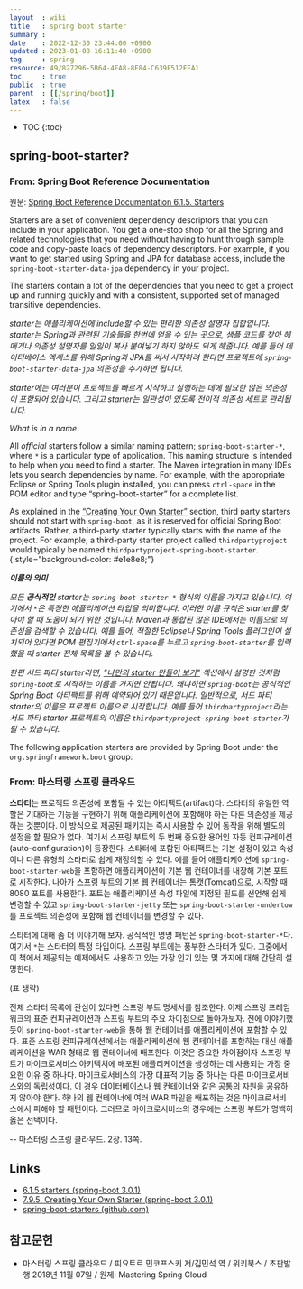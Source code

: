 ```yaml
---
layout  : wiki
title   : spring boot starter
summary : 
date    : 2022-12-30 23:44:00 +0900
updated : 2023-01-08 16:11:40 +0900
tag     : spring
resource: 49/827296-5B64-4EA8-8E84-C639F512FEA1
toc     : true
public  : true
parent  : [[/spring/boot]]
latex   : false
---
```

* TOC
{:toc}

## spring-boot-starter?

### From: Spring Boot Reference Documentation

원문: [Spring Boot Reference Documentation 6.1.5. Starters]( https://docs.spring.io/spring-boot/docs/3.0.1/reference/htmlsingle/#using.build-systems.starters )

>
Starters are a set of convenient dependency descriptors that you can include in your application.
You get a one-stop shop for all the Spring and related technologies that you need without having to hunt through sample code and copy-paste loads of dependency descriptors.
For example, if you want to get started using Spring and JPA for database access, include the `spring-boot-starter-data-jpa` dependency in your project.
>
The starters contain a lot of the dependencies that you need to get a project up and running quickly and with a consistent, supported set of managed transitive dependencies.

_starter는 애플리케이션에 include할 수 있는 편리한 의존성 설명자 집합입니다.
starter는 Spring과 관련된 기술들을 한번에 얻을 수 있는 곳으로, 샘플 코드를 찾아 헤매거나 의존성 설명자를 일일이 복사 붙여넣기 하지 않아도 되게 해줍니다.
예를 들어 데이터베이스 엑세스를 위해 Spring과 JPA를 써서 시작하려 한다면 프로젝트에 `spring-boot-starter-data-jpa` 의존성을 추가하면 됩니다._

_starter에는 여러분이 프로젝트를 빠르게 시작하고 실행하는 데에 필요한 많은 의존성이 포함되어 있습니다.
그리고 starter는 일관성이 있도록 전이적 의존성 세트로 관리됩니다._

>
*What is in a name*
>
All *official* starters follow a similar naming pattern; `spring-boot-starter-*`, where `*` is a particular type of application.
This naming structure is intended to help when you need to find a starter.
The Maven integration in many IDEs lets you search dependencies by name.
For example, with the appropriate Eclipse or Spring Tools plugin installed, you can press `ctrl-space` in the POM editor and type “spring-boot-starter” for a complete list.
>
As explained in the [“Creating Your Own Starter”][3-0-1-create-starter] section, third party starters should not start with `spring-boot`, as it is reserved for official Spring Boot artifacts.
Rather, a third-party starter typically starts with the name of the project.
For example, a third-party starter project called `thirdpartyproject` would typically be named `thirdpartyproject-spring-boot-starter`.
{:style="background-color: #e1e8e8;"}

_**이름의 의미**_

_모든 **공식적인** starter는 `spring-boot-starter-*` 형식의 이름을 가지고 있습니다.
여기에서 `*`은 특정한 애플리케이션 타입을 의미합니다.
이러한 이름 규칙은 starter를 찾아야 할 때 도움이 되기 위한 것입니다.
Maven과 통합된 많은 IDE에서는 이름으로 의존성을 검색할 수 있습니다.
예를 들어, 적절한 Eclipse나 Spring Tools 플러그인이 설치되어 있다면 POM 편집기에서 `ctrl-space`를 누르고 `spring-boot-starter`를 입력했을 때 starter 전체 목록을 볼 수 있습니다._

_한편 서드 파티 starter라면, ["나만의 starter 만들어 보기"][3-0-1-create-starter] 섹션에서 설명한 것처럼 `spring-boot`로 시작하는 이름을 가지면 안됩니다.
왜냐하면 `spring-boot`는 공식적인 Spring Boot 아티팩트를 위해 예약되어 있기 때문입니다.
일반적으로, 서드 파티 starter의 이름은 프로젝트 이름으로 시작합니다.
예를 들어 `thirdpartyproject`라는 서드 파티 starter 프로젝트의 이름은 `thirdpartyproject-spring-boot-starter`가 될 수 있습니다._

>
The following application starters are provided by Spring Boot under the `org.springframework.boot` group:

### From: 마스터링 스프링 클라우드

>
**스타터**는 프로젝트 의존성에 포함될 수 있는 아티팩트(artifact)다.
스타터의 유일한 역할은 기대하는 기능을 구현하기 위해 애플리케이션에 포함해야 하는 다른 의존성을 제공하는 것뿐이다.
이 방식으로 제공된 패키지는 즉시 사용할 수 있어 동작을 위해 별도의 설정을 할 필요가 없다.
여기서 스프링 부트의 두 번째 중요한 용어인 자동 컨피규레이션(auto-configuration)이 등장한다.
스타터에 포함된 아티팩트는 기본 설정이 있고 속성이나 다른 유형의 스타터로 쉽게 재정의할 수 있다.
예를 들어 애플리케이션에 `spring-boot-starter-web`을 포함하면 애플리케이션이 기본 웹 컨테이너를 내장해 기본 포트로 시작한다.
나아가 스프링 부트의 기본 웹 컨테이너는 톰캣(Tomcat)으로, 시작할 때 8080 포트를 사용한다.
포트는 애플리케이션 속성 파일에 지정된 필드를 선언해 쉽게 변경할 수 있고
`spring-boot-starter-jetty` 또는 `spring-boot-starter-undertow`를 프로젝트 의존성에 포함해 웹 컨테이너를 변경할 수 있다.
>
스타터에 대해 좀 더 이야기해 보자. 공식적인 명명 패턴은 `spring-boot-starter-*`다.
여기서 `*`는 스타터의 특정 타입이다. 스프링 부트에는 풍부한 스타터가 있다.
그중에서 이 책에서 제공되는 예제에서도 사용하고 있는 가장 인기 있는 몇 가지에 대해 간단히 설명한다.
>
(표 생략)
>
전체 스타터 목록에 관심이 있다면 스프링 부트 명세서를 참조한다.
이제 스프링 프레임워크의 표준 컨피규레이션과 스프링 부트의 주요 차이점으로 돌아가보자.
전에 이야기했듯이 `spring-boot-starter-web`을 통해 웹 컨테이너를 애플리케이션에 포함할 수 있다.
표준 스프링 컨피규레이션에서는 애플리케이션에 웹 컨테이너를 포함하는 대신 애플리케이션을 WAR 형태로 웹 컨테이너에 배포한다.
이것은 중요한 차이점이자 스프링 부트가 마이크로서비스 아키텍처에 배포된 애플리케이션을 생성하는 데 사용되는 가장 중요한 이유 중 하나다.
마이크로서비스의 가장 대표적 기능 중 하나는 다른 마이크로서비스와의 독립성이다.
이 경우 데이터베이스나 웹 컨테이너와 같은 공통의 자원을 공유하지 않아야 한다.
하나의 웹 컨테이너에 여러 WAR 파일을 배포하는 것은 마이크로서비스에서 피해야 할 패턴이다.
그러므로 마이크로서비스의 경우에는 스프링 부트가 명백히 옳은 선택이다.
>
-- 마스터링 스프링 클라우드. 2장. 13쪽.

## Links

- [6.1.5 starters (spring-boot 3.0.1)]( https://docs.spring.io/spring-boot/docs/3.0.1/reference/htmlsingle/#using.build-systems.starters )
- [7.9.5. Creating Your Own Starter (spring-boot 3.0.1)]( https://docs.spring.io/spring-boot/docs/3.0.1/reference/htmlsingle/#features.developing-auto-configuration.custom-starter )
- [spring-boot-starters (github.com)]( https://github.com/spring-projects/spring-boot/tree/main/spring-boot-project/spring-boot-starters )

## 참고문헌

- 마스터링 스프링 클라우드 / 피요트르 민코프스키 저/김민석 역 / 위키북스 / 초판발행 2018년 11월 07일 / 원제: Mastering Spring Cloud

[3-0-1-create-starter]: https://docs.spring.io/spring-boot/docs/3.0.1/reference/htmlsingle/#features.developing-auto-configuration.custom-starter
